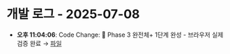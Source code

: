 # 개발 로그 - 2025-07-08

- **오후 11:04:06**: Code Change: 🎊 Phase 3 완전체+ 1단계 완성 - 브라우저 실제 검증 완료 → [파일](../code-changes/2025-07-08T14-04-06-191Z_code_change.json)
